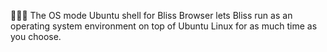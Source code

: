 🌳️🌐️🐚️ The OS mode Ubuntu shell for Bliss Browser lets Bliss run as an operating system environment on top of Ubuntu Linux for as much time as you choose.
